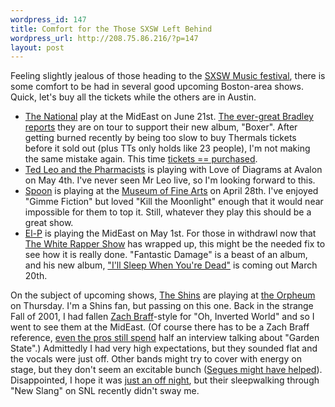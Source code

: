 ```yaml
--- 
wordpress_id: 147
title: Comfort for the Those SXSW Left Behind
wordpress_url: http://208.75.86.216/?p=147
layout: post
---
```

Feeling slightly jealous of those heading to the <a href="http://2007.sxsw.com/music/">SXSW Music festival</a>, there is some comfort to be had in several good upcoming Boston-area shows. Quick, let's buy all the tickets while the others are in Austin.

<ul>

<li><a href="http://tourb.us/show/33222">The National</a> play at the MidEast on June 21st. <a href="http://www.bradleysalmanac.com/2007/03/heads-up-boston-spoon-national-beach.htm">The ever-great Bradley reports</a> they are on tour to support their new album, "Boxer". After getting burned recently by being too slow to buy Thermals tickets before it sold out (plus TTs only holds like 23 people), I'm not making the same mistake again. This time <a href="http://www.ticketmaster.com/event/01003E68E7ADAFDE?artistid=959669&majorcatid=10001&minorcatid=1">tickets == purchased</a>.

<li><a href="http://tourb.us/show/25948">Ted Leo and the Pharmacists</a> is playing with Love of Diagrams at Avalon on May 4th. I've never seen Mr Leo live, so I'm looking forward to this. 

<li><a href="http://tourb.us/show/33385">Spoon</a> is playing at the <a href="http://www.mfa.org/calendar/event.asp?eventkey=27561&date=4/28/2007">Museum of Fine Arts</a> on April 28th. I've enjoyed "Gimme Fiction" but loved "Kill the Moonlight" enough that it would near impossible for them to top it. Still, whatever they play this should be a great show.

<li><a href="http://tourb.us/show/33200">El-P</a> is playing the MidEast on May 1st. For those in withdrawl now that <a href="http://en.wikipedia.org/wiki/The_White_Rapper_Show">The White Rapper Show</a> has wrapped up, this might be the needed fix to see how it is really done. "Fantastic Damage" is a beast of an album, and his new album, <a href="http://en.wikipedia.org/wiki/I%27ll_Sleep_When_You%27re_Dead">"I'll Sleep When You're Dead"</a> is coming out March 20th. 

</ul>

On the subject of upcoming shows, <a href="http://www.theshins.com/">The Shins</a> are playing at <a href="http://tourb.us/show/27931">the Orpheum</a> on Thursday. I'm a Shins fan, but passing on this one. Back in the strange Fall of 2001, I had fallen <a href="http://www.zachbraff.com/">Zach Braff</a>-style for "Oh, Inverted World" and so I went to see them at the MidEast. (Of course there has to be a Zach Braff reference, <a href="http://www.boston.com/news/globe/living/articles/2007/03/11/staying_up_late_with_the_shins/">even the pros still spend</a> half an interview talking about "Garden State".) Admittedly I had very high expectations, but they sounded flat and the vocals were just off. Other bands might try to cover with energy on stage, but they don't seem an excitable bunch (<a href="http://subterraneanblog.com/2007/03/06/the-shins-segways-exclusive/">Segues might have helped</a>). Disappointed, I hope it was <a href="http://www.stereogum.com/archives/003759.html">just an off night</a>, but their sleepwalking through "New Slang" on SNL recently didn't sway me.

